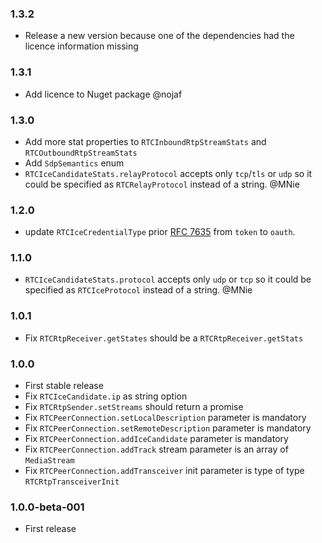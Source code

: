 ### 1.3.2

* Release a new version because one of the dependencies had the licence information missing

### 1.3.1

* Add licence to Nuget package @nojaf

### 1.3.0

* Add more stat properties to `RTCInboundRtpStreamStats` and `RTCOutboundRtpStreamStats`
* Add `SdpSemantics` enum
* `RTCIceCandidateStats.relayProtocol` accepts only `tcp`/`tls` or `udp` so it could be specified as `RTCRelayProtocol` instead of a string. @MNie

### 1.2.0

* update `RTCIceCredentialType` prior [RFC 7635](https://tools.ietf.org/html/rfc7635) from `token` to `oauth`.

### 1.1.0

* `RTCIceCandidateStats.protocol` accepts only `udp` or `tcp` so it could be specified as `RTCIceProtocol` instead of a string. @MNie

### 1.0.1

* Fix `RTCRtpReceiver.getStates` should be a `RTCRtpReceiver.getStats`

### 1.0.0

* First stable release
* Fix `RTCIceCandidate.ip` as string option
* Fix `RTCRtpSender.setStreams` should return a promise
* Fix `RTCPeerConnection.setLocalDescription` parameter is mandatory
* Fix `RTCPeerConnection.setRemoteDescription` parameter is mandatory
* Fix `RTCPeerConnection.addIceCandidate` parameter is mandatory
* Fix `RTCPeerConnection.addTrack` stream parameter is an array of `MediaStream`
* Fix `RTCPeerConnection.addTransceiver` init parameter is type of type `RTCRtpTransceiverInit`

### 1.0.0-beta-001

* First release

